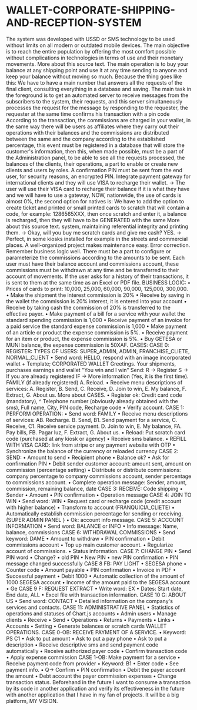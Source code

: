# WALLET-CORPORATE-SHIPPING-AND-RECEPTION-SYSTEM
The system was developed with USSD or SMS technology to be used without limits on all modern or outdated mobile devices.  The main objective is to reach the entire population by offering the most comfort possible without complications in technologies in terms of use and their monetary movements.  More about this source text.  The main operation is to buy your balance at any shipping point and use it at any time sending to anyone and keep your balance without moving so much.   Because the thing goes like this: We have to have a main number that answers all the requests of the final client, consulting everything in a database and saving.  The main task in the foreground is to get an automated server to receive messages from the subscribers to the system, their requests, and this server simultaneously processes the request for the message by responding to the requester, the requester at the same time confirms his transaction with a pin code According to the transaction, the commissions are charged in your wallet, in the same way there will be users as affiliates where they carry out their operations with their balances and the commissions are distributed between the same and the company according to the established percentage, this event must be registered in a database that will store the customer's information, then this, when made possible, must be a part of the Administration panel, to be able to see all the requests processed, the balances of the clients, their operations, a part to enable or create new clients and users by roles.  A confirmation PIN must be sent from the end user, for security reasons, an encrypted PIN.  Integrate payment gateway for international clients and they will use VISA to recharge their wallet.  -> The user will use their VISA card to recharge their balance if it is what they have and we will have to use a gateway, NOW, nationwide, the use of cards is almost 0%, the second option for natives is:  We have to add the option to create ticket and printed or small printed cards to scratch that will contain a code, for example: 1286565XXX, then once scratch and enter it, a balance is recharged, then they will have to be GENERATED with the same  More about this source text.  system, maintaining referential integrity and printing them. -> Okay, will you buy me scratch cards and give me cash? YES. -> Perfect, in some kiosks installed for example in the streets and commercial places.  A well-organized project makes maintenance easy. Error correction. Remember business logic well. There must be a part to configure or parameterize the commissions according to the amounts to be sent. Each user must have their balance account and commissions account, these commissions must be withdrawn at any time and be transferred to their account of movements. If the user asks for a history of their transactions, it is sent to them at the same time as an Excel or PDF file.  BUSINESS LOGIC: • Prices of cards to print: 10,000, 25,000, 60,000, 90,000, 125,000, 300,000. • Make the shipment the interest commission is 20% • Receive by saving in the wallet the commission is 20% interest, it is entered into your account • Receive by taking cash the commission of 20% is transferred to the effective payer. • Make payment of a bill for a service with your wallet the standard spending commission is 1,000 • Receive payment of an invoice for a paid service the standard expense commission is 1,000 • Make payment of an article or product the expense commission is 5%. • Receive payment for an item or product, the expense commission is 5%. • Buy GETESA or MUNI balance, the expense commission is 50XAF.  CASES: CASE 0: REGISTER: TYPES OF USERS: SUPER_ADMIN, ADMIN, FRANCHISE_CLIETE, NORMAL_CLIENT • Send word: HELLO, respond with an image incorporated wallet + Template; CORPORATED WALLET Greetings. Your shipments, purchases earnings and wallet   "You win and I win"  Send: R -> Register S -> If you are already registered IF -> More information   (Yes, it is the first time). FAMILY (if already registered) A. Reload. •  Receive menu descriptions of services: A. Register, B. Send, C. Receive, D. Join to win, E. My balance, F. Extract, G. About us.  More about CASES. • Register ok: Credit card code (mandatory), ^ Telephone number (obviously already obtained with the sms), Full name, City, PIN code, Recharge code • Verify account.  CASE 1: PERFORM OPERATION: • Send word: FAMILY • Receive menu descriptions of services: AB. Recharge. B. Send, B1. Send payment for a service, C. Receive, C1. Receive service payment. D. Join to win, E. My balance, FA. Pay bills, FB. Pagar luz, F. Extract, G. About us. • Reload: Put scratch card code (purchased at any kiosk or agency) • Receive sms balance. • REFILL WITH VISA CARD: link from stripe or any payment website with OTP • Synchronize the balance of the currency or reloaded currency   CASE 2: SEND: • Amount to send • Recipient phone • Balance ok? • Ask for confirmation PIN • Debit sender customer account: amount sent, amount on commission (percentage setting) • Distribute or distribute commissions: company percentage to company commissions account, sender percentage to commissions account. • Complete operation message: Sender, amount, commission, remaining balance, date  CASE 3: RECEIVE: Code shipping •  Sender • Amount • PIN confirmation • Operation message  CASE 4: JOIN TO WIN • Send word: WIN • Request card or recharge code (credit account with higher balance) • Transform to account (FRANQUICIA_CLIETE) • Automatically establish commission percentage for sending or receiving. (SUPER ADMIN PANEL }  • Ok: account info message.  CASE 5: ACCOUNT INFORMATION • Send word: BALANCE or INFO • Info message: Name, balance, commissions  CASE 6: WITHDRAWAL COMMISSIONS • Send keyword: DAME • Amount to withdraw • PIN confirmation • Debit commissions account • Top up main customer account. • Regularize account of commissions. • Status information.   CASE 7: CHANGE PIN • Send PIN word • Change? • old PIN • New PIN • new PIN confirmation • PIN message changed successfully  CASE 8 FB: PAY LIGHT • SEGESA phone • Counter code • Amount payable • PIN confirmation • Invoice in PDF • Successful payment • Debit 1000 • Automatic collection of the amount of 1000 SEGESA account • Income of the amount paid to the SEGESA account • Ge   CASE 9 F: REQUEST EXTRACT • Write word: EX • Dates: Start date, End date, ALL • Excel file with transaction information.   CASE 10 G: ABOUT US • Send word: CONTACT • Detailed information on the company's services and contacts.  CASE 11: ADMINISTRATIVE PANEL • Statistics of operations and statuses of Chart.js accounts • Admin users • Manage clients • Receive • Send • Operations • Returns • Payments • Links • Accounts • Setting • Generate balances or scratch cards   WALLET OPERATIONS. CASE 0-OB: RECEIVE PAYMENT OF A SERVICE. • Keyword: PS C1 • Ask to put amount • Ask to put a pay phone • Ask to put a description • Receive descriptive sms and send payment code automatically • Receive authorized payer code • Confirm transaction code • Apply expense commission  CASE 1-OB: Make payment for a service • Receive payment code from provider • Keyword: B1 • Enter code • See payment info. • Q-> Confirm • PIN confirmation • Debit the payer account the amount • Debt account the payer commission expenses • Change transaction status.   Beforehand in the future I want to consume a transaction by its code in another application and verify its effectiveness in the future with another application that I have in my fan of projects. It will be a big platform, MY VISION.
